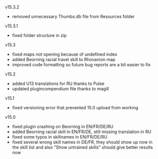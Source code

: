 v15.3.2
- removed unnecessary Thumbs.db file from Resources folder

v15.3.1
- fixed folder structure in zip

v15.3
- fixed maps not opening because of undefined index
- added Beorning racial travel skill to Rhovanion map
- improved code formatting so future bug reports are a bit easier to fix

v15.2
- added U13 translations for RU thanks to Pulse
- updated plugincompendium file thanks to magill

v15.1
- fixed versioning error that prevented 15.0 upload from working

v15.0
- fixed plugin crashing on Beorning in EN/FR/DE/RU
- added Beorning racial skill in EN/FR/DE, still missing translation in RU
- fixed some typos in skillnames in EN/FR/DE/RU
- fixed several wrong skill names in DE/FR, they should show up now in the skill list and also "Show untrained skills" should give better results now